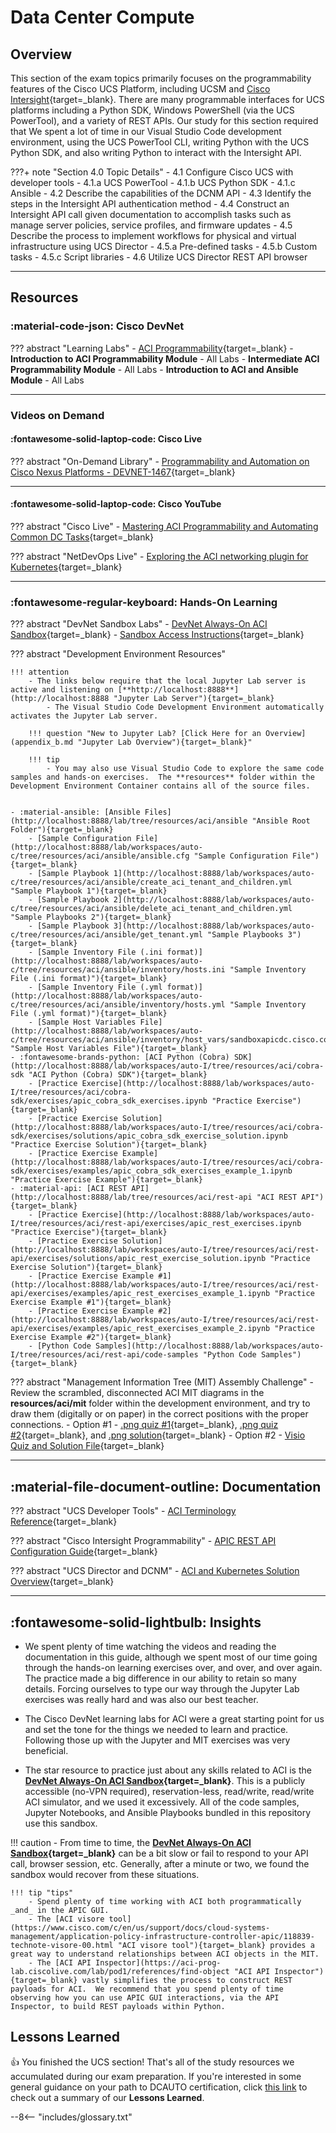# Data Center Compute

## Overview

This section of the exam topics primarily focuses on the programmability features of the Cisco UCS Platform, including UCSM and [Cisco Intersight](https://www.intersight.com "Cisco Intersight"){target=_blank}.  There are many programmable interfaces for UCS platforms including a Python SDK, Windows PowerShell (via the UCS PowerTool), and a variety of REST APIs.  Our study for this section required that We spent a lot of time in our Visual Studio Code development environment, using the UCS PowerTool CLI, writing Python with the UCS Python SDK, and also writing Python to interact with the Intersight API.

???+ note "Section 4.0 Topic Details"
    - 4.1 Configure Cisco UCS with developer tools
        - 4.1.a UCS PowerTool
        - 4.1.b UCS Python SDK
        - 4.1.c Ansible
    - 4.2 Describe the capabilities of the DCNM API
    - 4.3 Identify the steps in the Intersight API authentication method
    - 4.4 Construct an Intersight API call given documentation to accomplish tasks such as manage server policies, service profiles, and firmware updates
    - 4.5 Describe the process to implement workflows for physical and virtual infrastructure using UCS Director
        - 4.5.a Pre-defined tasks
        - 4.5.b Custom tasks
        - 4.5.c Script libraries
        - 4.6 Utilize UCS Director REST API browser

---

## Resources

### :material-code-json: Cisco DevNet

??? abstract "Learning Labs"
    - [ACI Programmability](https://developer.cisco.com/learning/tracks/aci-programmability "ACI Programmability Learning Path"){target=_blank}
        - **Introduction to ACI Programmability Module** - All Labs
        - **Intermediate ACI Programmability Module** - All Labs
        - **Introduction to ACI and Ansible Module** -  All Labs

---

### Videos on Demand

#### :fontawesome-solid-laptop-code: Cisco Live

??? abstract "On-Demand Library"
    - [Programmability and Automation on Cisco Nexus Platforms - DEVNET-1467](https://www.ciscolive.com/global/on-demand-library.html?#/session/1511296148544001AtHE "Programmability and Automation on Cisco Nexus Platforms - DEVNET-1467"){target=_blank}

---

#### :fontawesome-solid-laptop-code: Cisco YouTube

??? abstract "Cisco Live"
    - [Mastering ACI Programmability and Automating Common DC Tasks](https://www.youtube.com/watch?v=8K6MHPZmc5A "Mastering ACI Programmability and Automating Common DC Tasks"){target=_blank}

??? abstract "NetDevOps Live"
    - [Exploring the ACI networking plugin for Kubernetes](https://www.youtube.com/watch?v=9d0mzB5jUP0 "Exploring the ACI networking plugin for Kubernetes"){target=_blank}

---

### :fontawesome-regular-keyboard: Hands-On Learning

??? abstract "DevNet Sandbox Labs"
    - [DevNet Always-On ACI Sandbox](https://sandboxapicdc.cisco.com "DevNet Always-On ACI Sandbox"){target=_blank}
        - [Sandbox Access Instructions](https://devnetsandbox.cisco.com/RM/Diagram/Index/5a229a7c-95d5-4cfd-a651-5ee9bc1b30e2?diagramType=Topology "Sandbox Access Instructions"){target=_blank}

??? abstract "Development Environment Resources"

    !!! attention
        - The links below require that the local Jupyter Lab server is active and listening on [**http://localhost:8888**](http://localhost:8888 "Jupyter Lab Server"){target=_blank}
            - The Visual Studio Code Development Environment automatically activates the Jupyter Lab server.

        !!! question "New to Jupyter Lab? [Click Here for an Overview](appendix_b.md "Jupyter Lab Overview"){target=_blank}"

        !!! tip
            - You may also use Visual Studio Code to explore the same code samples and hands-on exercises.  The **resources** folder within the Development Environment Container contains all of the source files.
        

    - :material-ansible: [Ansible Files](http://localhost:8888/lab/tree/resources/aci/ansible "Ansible Root Folder"){target=_blank}
        - [Sample Configuration File](http://localhost:8888/lab/workspaces/auto-c/tree/resources/aci/ansible/ansible.cfg "Sample Configuration File"){target=_blank}
        - [Sample Playbook 1](http://localhost:8888/lab/workspaces/auto-c/tree/resources/aci/ansible/create_aci_tenant_and_children.yml "Sample Playbook 1"){target=_blank}
        - [Sample Playbook 2](http://localhost:8888/lab/workspaces/auto-c/tree/resources/aci/ansible/delete_aci_tenant_and_children.yml "Sample Playbooks 2"){target=_blank}
        - [Sample Playbook 3](http://localhost:8888/lab/workspaces/auto-c/tree/resources/aci/ansible/get_tenant.yml "Sample Playbooks 3"){target=_blank}
        - [Sample Inventory File (.ini format)](http://localhost:8888/lab/workspaces/auto-c/tree/resources/aci/ansible/inventory/hosts.ini "Sample Inventory File (.ini format)"){target=_blank}
        - [Sample Inventory File (.yml format)](http://localhost:8888/lab/workspaces/auto-c/tree/resources/aci/ansible/inventory/hosts.yml "Sample Inventory File (.yml format)"){target=_blank}
        - [Sample Host Variables File](http://localhost:8888/lab/workspaces/auto-c/tree/resources/aci/ansible/inventory/host_vars/sandboxapicdc.cisco.com.yml "Sample Host Variables File"){target=_blank}
    - :fontawesome-brands-python: [ACI Python (Cobra) SDK](http://localhost:8888/lab/workspaces/auto-I/tree/resources/aci/cobra-sdk "ACI Python (Cobra) SDK"){target=_blank}
        - [Practice Exercise](http://localhost:8888/lab/workspaces/auto-I/tree/resources/aci/cobra-sdk/exercises/apic_cobra_sdk_exercises.ipynb "Practice Exercise"){target=_blank}
        - [Practice Exercise Solution](http://localhost:8888/lab/workspaces/auto-I/tree/resources/aci/cobra-sdk/exercises/solutions/apic_cobra_sdk_exercise_solution.ipynb "Practice Exercise Solution"){target=_blank}
        - [Practice Exercise Example](http://localhost:8888/lab/workspaces/auto-I/tree/resources/aci/cobra-sdk/exercises/examples/apic_cobra_sdk_exercises_example_1.ipynb "Practice Exercise Example"){target=_blank}
    - :material-api: [ACI REST API](http://localhost:8888/lab/tree/resources/aci/rest-api "ACI REST API"){target=_blank}
        - [Practice Exercise](http://localhost:8888/lab/workspaces/auto-I/tree/resources/aci/rest-api/exercises/apic_rest_exercises.ipynb "Practice Exercise"){target=_blank}
        - [Practice Exercise Solution](http://localhost:8888/lab/workspaces/auto-I/tree/resources/aci/rest-api/exercises/solutions/apic_rest_exercise_solution.ipynb "Practice Exercise Solution"){target=_blank}
        - [Practice Exercise Example #1](http://localhost:8888/lab/workspaces/auto-I/tree/resources/aci/rest-api/exercises/examples/apic_rest_exercises_example_1.ipynb "Practice Exercise Example #1"){target=_blank}
        - [Practice Exercise Example #2](http://localhost:8888/lab/workspaces/auto-I/tree/resources/aci/rest-api/exercises/examples/apic_rest_exercises_example_2.ipynb "Practice Exercise Example #2"){target=_blank}
        - [Python Code Samples](http://localhost:8888/lab/workspaces/auto-I/tree/resources/aci/rest-api/code-samples "Python Code Samples"){target=_blank}

??? abstract "Management Information Tree (MIT) Assembly Challenge"
    - Review the scrambled, disconnected ACI MIT diagrams in the **resources/aci/mit** folder within the development environment, and try to draw them (digitally or on paper) in the correct positions with the proper connections.
        - Option #1 - [.png quiz #1](http://localhost:8888/lab/tree/resources/aci/mit/png/quiz_1.png ".png quiz #1"){target=_blank}, [.png quiz #2](http://localhost:8888/lab/tree/resources/aci/mit/png/quiz_1.png ".png quiz #2"){target=_blank}, and [.png solution](http://localhost:8888/lab/tree/resources/aci/mit/png/solution/solution.png ".png solution"){target=_blank}
        - Option #2 -  [Visio Quiz and Solution File](http://localhost:8888/lab/tree/resources/aci/mit/visio/quizzes_and_solution.vsdx "Visio Quiz and Solution File"){target=_blank}

---

## :material-file-document-outline: Documentation

??? abstract "UCS Developer Tools"
    - [ACI Terminology Reference](https://www.cisco.com/c/en/us/td/docs/switches/datacenter/aci/apic/sw/kb/b_ACI_Terminology.html "ACI Terminology Reference"){target=_blank}

??? abstract "Cisco Intersight Programmability"
    - [APIC REST API Configuration Guide](https://www.cisco.com/c/en/us/td/docs/switches/datacenter/aci/apic/sw/2-x/rest_cfg/2_1_x/b_Cisco_APIC_REST_API_Configuration_Guide.html "APIC REST API Configuration Guide"){target=_blank}

??? abstract "UCS Director and DCNM"
    - [ACI and Kubernetes Solution Overview](https://www.cisco.com/c/en/us/solutions/collateral/data-center-virtualization/application-centric-infrastructure/solution-overview-c22-739493.html "ACI and Kubernetes Solution Overview"){target=_blank}

---

## :fontawesome-solid-lightbulb: Insights

- We spent plenty of time watching the videos and reading the documentation in this guide, although we spent most of our time going through the hands-on learning exercises over, and over, and over again.  The practice made a big difference in our ability to retain so many details.  Forcing ourselves to type our way through the Jupyter Lab exercises was really hard and was also our best teacher.

- The Cisco DevNet learning labs for ACI were a great starting point for us and set the tone for the things we needed to learn and practice.  Following those up with the Jupyter and MIT exercises was very beneficial.

- The star resource to practice just about any skills related to ACI is the **[DevNet Always-On ACI Sandbox](https://sandboxapicdc.cisco.com "DevNet Always-On ACI Sandbox"){target=_blank}**.  This is a publicly accessible (no-VPN required), reservation-less, read/write, read/write ACI simulator, and we used it excessively.  All of the code samples, Jupyter Notebooks, and Ansible Playbooks bundled in this repository use this sandbox.

!!! caution
        - From time to time, the **[DevNet Always-On ACI Sandbox](https://sandboxapicdc.cisco.com "DevNet Always-On ACI Sandbox"){target=_blank}** can be a bit slow or fail to respond to your API call, browser session, etc.  Generally, after a minute or two, we found the sandbox would recover from these situations.

    !!! tip "tips"
        - Spend plenty of time working with ACI both programmatically _and_ in the APIC GUI.
        - The [ACI visore tool](https://www.cisco.com/c/en/us/support/docs/cloud-systems-management/application-policy-infrastructure-controller-apic/118839-technote-visore-00.html "ACI visore tool"){target=_blank} provides a great way to understand relationships between ACI objects in the MIT.
        - The [ACI API Inspector](https://aci-prog-lab.ciscolive.com/lab/pod1/references/find-object "ACI API Inspector"){target=_blank} vastly simplifies the process to construct REST payloads for ACI.  We recommend that you spend plenty of time observing how you can use APIC GUI interactions, via the API Inspector, to build REST payloads within Python.

## Lessons Learned

:thumbsup:  You finished the UCS section!  That's all of the study resources we accumulated during our exam preparation.  If you're interested in some general guidance on your path to DCAUTO certification, click [this link](appendix_a.md "Appendix A") to check out a summary of our **Lessons Learned**.

--8<-- "includes/glossary.txt"
